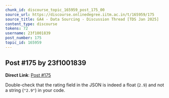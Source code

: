 ```yaml
---
chunk_id: discourse_topic_165959_post_175_00
source_url: https://discourse.onlinedegree.iitm.ac.in/t/165959/175
source_title: GA4 - Data Sourcing - Discussion Thread [TDS Jan 2025]
content_type: discourse
tokens: 72
username: 23f1001839
post_number: 175
topic_id: 165959
---
```


## Post #175 by 23f1001839

**Direct Link**: [Post #175](https://discourse.onlinedegree.iitm.ac.in/t/165959/175)

Double-check that the rating field in the JSON is indeed a float (`2.9`) and not a string (`"2.9"`) in your code.
